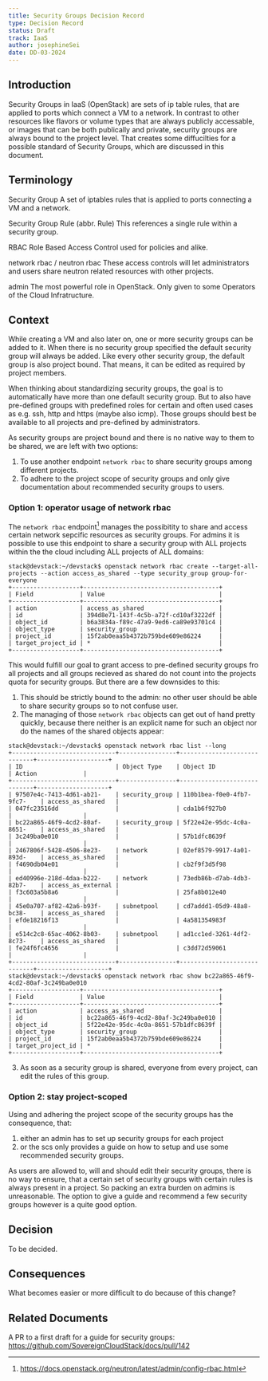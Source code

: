 ```yaml
---
title: Security Groups Decision Record
type: Decision Record
status: Draft
track: IaaS
author: josephineSei
date: DD-03-2024
---
```


## Introduction

Security Groups in IaaS (OpenStack) are sets of ip table rules, that are applied to ports which connect a VM to a network.
In contrast to other resources like flavors or volume types that are always publicly accessable, or images that can be both publically and private, security groups are always bound to the project level.
That creates some diffucilties for a possible standard of Security Groups, which are discussed in this document.

## Terminology

Security Group
  A set of iptables rules that is applied to ports connecting a VM and a network.

Security Group Rule (abbr. Rule)
  This references a single rule within a security group.
  
RBAC
  Role Based Access Control used for policies and alike.

network rbac / neutron rbac
  These access controls will let administrators and users share neutron related resources with other projects.

admin
  The most powerful role in OpenStack. Only given to some Operators of the Cloud Infratructure.

## Context

While creating a VM and also later on, one or more security groups can be added to it.
When there is no security group specified the default security group will always be added.
Like every other security group, the default group is also project bound.
That means, it can be edited as required by project members.

When thinking about standardizing security groups, the goal is to automatically have more than one default security group.
But to also have pre-defined groups with predefined roles for certain and often used cases as e.g. ssh, http and https (maybe also icmp).
Those groups should best be available to all projects and pre-defined by administrators.

As security groups are project bound and there is no native way to them to be shared, we are left with two options:
1. To use another endpoint `network rbac` to share security groups among different projects.
2. To adhere to the project scope of security groups and only give documentation about recommended security groups to users.

### Option 1: operator usage of network rbac

The `network rbac` endpoint[^1] manages the possibitity to share and access certain network sepcific resources as security groups.
For admins it is possible to use this endpoint to share a security group with ALL projects within the the cloud including ALL projects of ALL domains:
```
stack@devstack:~/devstack$ openstack network rbac create --target-all-projects --action access_as_shared --type security_group group-for-everyone
+-------------------+--------------------------------------+
| Field             | Value                                |
+-------------------+--------------------------------------+
| action            | access_as_shared                     |
| id                | 394d8e71-143f-4c5b-a72f-cd10af3222df |
| object_id         | b6a3834a-f89c-47a9-9ed6-ca89e93701c4 |
| object_type       | security_group                       |
| project_id        | 15f2ab0eaa5b4372b759bde609e86224     |
| target_project_id | *                                    |
+-------------------+--------------------------------------+
```

This would fulfill our goal to grant access to pre-defined security groups fro all projects and all groups recieved as shared do not count into the projects quota for security groups.
But there are a few downsides to this:
1. This should be strictly bound to the admin: no other user should be able to share security groups so to not confuse user.
2. The managing of those `network rbac` objects can get out of hand pretty quickly, because there neither is an explicit name for such an object nor do the names of the shared objects appear:
```
stack@devstack:~/devstack$ openstack network rbac list --long
+-----------------------------+----------------+-----------------------------+--------------------+
| ID                          | Object Type    | Object ID                   | Action             |
+-----------------------------+----------------+-----------------------------+--------------------+
| 97507e4c-7413-4d61-ab21-    | security_group | 110b1bea-f0e0-4fb7-9fc7-    | access_as_shared   |
| 047fc23516dd                |                | cda1b6f927b0                |                    |
| bc22a865-46f9-4cd2-80af-    | security_group | 5f22e42e-95dc-4c0a-8651-    | access_as_shared   |
| 3c249ba0e010                |                | 57b1dfc8639f                |                    |
| 2467806f-5428-4506-8e23-    | network        | 02ef8579-9917-4a01-893d-    | access_as_shared   |
| f4690db04e01                |                | cb2f9f3d5f98                |                    |
| ed40996e-218d-4daa-b222-    | network        | 73edb86b-d7ab-4db3-82b7-    | access_as_external |
| f3c603a5b8a6                |                | 25fa8b012e40                |                    |
| 45e0a707-af82-42a6-b93f-    | subnetpool     | cd7addd1-05d9-48a8-bc38-    | access_as_shared   |
| efde18216f13                |                | 4a581354983f                |                    |
| e514c2c8-65ac-4062-8b03-    | subnetpool     | ad1cc1ed-3261-4df2-8c73-    | access_as_shared   |
| fe24f6fc4656                |                | c3dd72d59061                |                    |
+-----------------------------+----------------+-----------------------------+--------------------+
stack@devstack:~/devstack$ openstack network rbac show bc22a865-46f9-4cd2-80af-3c249ba0e010
+-------------------+--------------------------------------+
| Field             | Value                                |
+-------------------+--------------------------------------+
| action            | access_as_shared                     |
| id                | bc22a865-46f9-4cd2-80af-3c249ba0e010 |
| object_id         | 5f22e42e-95dc-4c0a-8651-57b1dfc8639f |
| object_type       | security_group                       |
| project_id        | 15f2ab0eaa5b4372b759bde609e86224     |
| target_project_id | *                                    |
+-------------------+--------------------------------------+
```
3. As soon as a security group is shared, everyone from every project, can edit the rules of this group.

[^1]: https://docs.openstack.org/neutron/latest/admin/config-rbac.html

### Option 2: stay project-scoped

Using and adhering the project scope of the security groups has the consequence, that:
1. either an admin has to set up security groups for each project
2. or the scs only provides a guide on how to setup and use some recommended security groups.

As users are allowed to, will and should edit their security groups, there is no way to ensure, that a certain set of security groups with certain rules is always present in a project.
So packing an extra burden on admins is unreasonable.
The option to give a guide and recommend a few security groups however is a quite good option.

## Decision

To be decided.

## Consequences

What becomes easier or more difficult to do because of this change?

## Related Documents

A PR to a first draft for a guide for security groups: https://github.com/SovereignCloudStack/docs/pull/142
